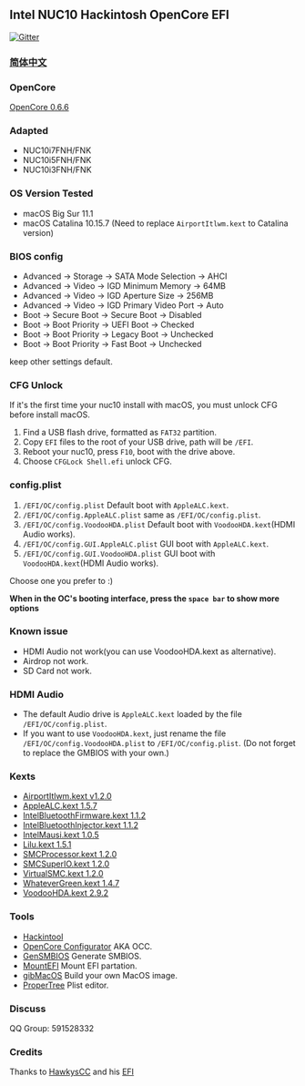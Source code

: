 
## Intel NUC10 Hackintosh OpenCore EFI

[![Gitter](https://badges.gitter.im/hackintosh-efi/intel-nuc10.svg)](https://gitter.im/hackintosh-efi/intel-nuc10?utm_source=badge&utm_medium=badge&utm_campaign=pr-badge)

### [简体中文](README.zh_CN.md)

### OpenCore

[OpenCore 0.6.6](https://github.com/acidanthera/OpenCorePkg)


### Adapted

- NUC10i7FNH/FNK
- NUC10i5FNH/FNK
- NUC10i3FNH/FNK


### OS Version Tested

- macOS Big Sur 11.1
- macOS Catalina 10.15.7 (Need to replace `AirportItlwm.kext` to Catalina version)


### BIOS config

- Advanced -> Storage -> SATA Mode Selection -> AHCI
- Advanced -> Video -> IGD Minimum Memory -> 64MB
- Advanced -> Video -> IGD Aperture Size -> 256MB
- Advanced -> Video -> IGD Primary Video Port -> Auto
- Boot -> Secure Boot -> Secure Boot -> Disabled
- Boot -> Boot Priority -> UEFI Boot -> Checked
- Boot -> Boot Priority -> Legacy Boot -> Unchecked
- Boot -> Boot Priority -> Fast Boot -> Unchecked

keep other settings default.


### CFG Unlock

If it's the first time your nuc10 install with macOS, you must unlock CFG before install macOS.

1. Find a USB flash drive, formatted as `FAT32` partition.
2. Copy `EFI` files to the root of your USB drive, path will be `/EFI`.
3. Reboot your nuc10, press `F10`, boot with the drive above. 
4. Choose `CFGLock Shell.efi` unlock CFG. 


### config.plist

1. `/EFI/OC/config.plist` Default boot with `AppleALC.kext`.
2. `/EFI/OC/config.AppleALC.plist` same as `/EFI/OC/config.plist`.
3. `/EFI/OC/config.VoodooHDA.plist` Default boot with `VoodooHDA.kext`(HDMI Audio works).
4. `/EFI/OC/config.GUI.AppleALC.plist` GUI boot with `AppleALC.kext`.
5. `/EFI/OC/config.GUI.VoodooHDA.plist` GUI boot with `VoodooHDA.kext`(HDMI Audio works).

Choose one you prefer to :)   

**When in the OC's booting interface, press the `space bar` to show more options**


### Known issue

- HDMI Audio not work(you can use VoodooHDA.kext as alternative).
- Airdrop not work.
- SD Card not work.


### HDMI Audio

- The default Audio drive is `AppleALC.kext` loaded by the file `/EFI/OC/config.plist`.
- If you want to use `VoodooHDA.kext`, just rename the file `/EFI/OC/config.VoodooHDA.plist` to `/EFI/OC/config.plist`. (Do not forget to replace the GMBIOS with your own.)


### Kexts

- [AirportItlwm.kext v1.2.0](https://github.com/OpenIntelWireless/itlwm)
- [AppleALC.kext 1.5.7](https://github.com/acidanthera/AppleALC)
- [IntelBluetoothFirmware.kext 1.1.2](https://github.com/OpenIntelWireless/IntelBluetoothFirmware)
- [IntelBluetoothInjector.kext 1.1.2](https://github.com/OpenIntelWireless/IntelBluetoothFirmware)
- [IntelMausi.kext 1.0.5](https://github.com/acidanthera/IntelMausi)
- [Lilu.kext 1.5.1](https://github.com/acidanthera/Lilu)
- [SMCProcessor.kext 1.2.0](https://github.com/acidanthera/VirtualSMC)
- [SMCSuperIO.kext 1.2.0](https://github.com/acidanthera/VirtualSMC)
- [VirtualSMC.kext 1.2.0](https://github.com/acidanthera/VirtualSMC)
- [WhateverGreen.kext 1.4.7](https://github.com/acidanthera/WhateverGreen)
- [VoodooHDA.kext 2.9.2](https://github.com/chris1111/VoodooHDA-OC) 


### Tools

- [Hackintool](https://github.com/headkaze/Hackintool) 
- [OpenCore Configurator](https://mackie100projects.altervista.org/opencore-configurator/) AKA OCC.
- [GenSMBIOS](https://github.com/corpnewt/GenSMBIOS) Generate SMBIOS.
- [MountEFI](https://github.com/corpnewt/MountEFI) Mount EFI partation.
- [gibMacOS](https://github.com/corpnewt/gibMacOS) Build your own MacOS image.
- [ProperTree](https://github.com/corpnewt/ProperTree) Plist editor.


### Discuss

QQ Group: 591528332


### Credits

Thanks to [HawkysCC](https://github.com/HawkysCC) and his [EFI](https://github.com/HawkysCC/Hackintosh-NUC10i7)


